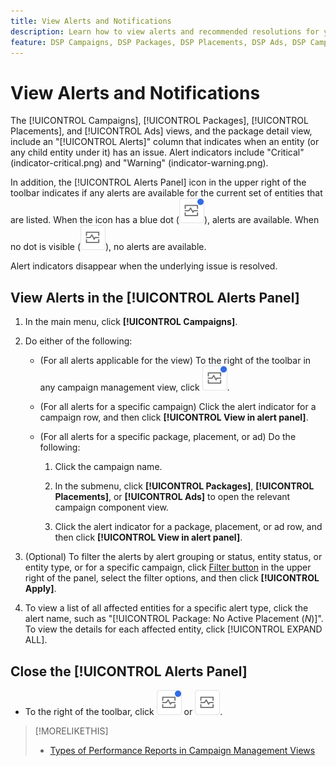 ```yaml
---
title: View Alerts and Notifications
description: Learn how to view alerts and recommended resolutions for your campaigns and campaign components.
feature: DSP Campaigns, DSP Packages, DSP Placements, DSP Ads, DSP Campaign Data Views
---
```

# View Alerts and Notifications

The [!UICONTROL Campaigns], [!UICONTROL Packages], [!UICONTROL Placements], and [!UICONTROL Ads] views, and the package detail view, include an "[!UICONTROL Alerts]" column that indicates when an entity (or any child entity under it) has an issue. Alert indicators include "Critical" (indicator-critical.png) and "Warning" (indicator-warning.png).

In addition, the [!UICONTROL Alerts Panel] icon in the upper right of the toolbar indicates if any alerts are available for the current set of entities that are listed. When the icon has a blue dot (![Alerts Panel icon when alerts are available](/help/dsp/assets/alerts-panel.png "Alerts Panel icon when alerts are available")), alerts are available. When no dot is visible (![Alerts Panel icon when no alerts are available](/help/dsp/assets/alerts-panel-empty.png "Alerts Panel icon when no alerts are available")), no alerts are available.

Alert indicators disappear when the underlying issue is resolved.

<!-- Need a list of possible alert types? -->

## View Alerts in the [!UICONTROL Alerts Panel]<!-- verify final name-->

1. In the main menu, click **[!UICONTROL Campaigns]**.

1. Do either of the following:

   * (For all alerts applicable for the view) To the right of the toolbar in any campaign management view, click ![Alerts Panel icon when alerts are available](/help/dsp/assets/alerts-panel.png "Alerts Panel icon when alerts are available").
   
   * (For all alerts for a specific campaign) Click the alert indicator for a campaign row, and then click **[!UICONTROL View in alert panel]**.

   * (For all alerts for a specific package, placement, or ad) Do the following:
   
     1. Click the campaign name.

     1. In the submenu, click **[!UICONTROL Packages]**, **[!UICONTROL Placements]**, or **[!UICONTROL Ads]** to open the relevant campaign component view.

     1. Click the alert indicator for a package, placement, or ad row, and then click **[!UICONTROL View in alert panel]**.

1. (Optional) To filter the alerts by alert grouping or status, entity status, or entity type, or for a specific campaign, click [Filter button](/help/dsp/assets/filter.png) in the upper right of the panel, select the filter options, and then click **[!UICONTROL Apply]**.

1. To view a list of all affected entities for a specific alert type, click the alert name, such as "[!UICONTROL Package: No Active Placement (*N*)]". To view the details for each affected entity, click [!UICONTROL EXPAND ALL].

## Close the [!UICONTROL Alerts Panel]<!-- verify final name-->

* To the right of the toolbar, click ![Alerts Panel icon when alerts are available](/help/dsp/assets/alerts-panel.png "Alerts Panel icon when alerts are available") or ![Alerts Panel icon when no alerts are available](/help/dsp/assets/alerts-panel-empty.png "Alerts Panel icon when no alerts are available").

>[!MORELIKETHIS]
>
>* [Types of Performance Reports in Campaign Management Views](campaign-reports-about.md)
